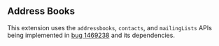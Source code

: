 ## Address Books

This extension uses the `addressbooks`, `contacts`, and `mailingLists` APIs being implemented in [bug 1469238](https://bugzil.la/1469238) and its dependencies.
